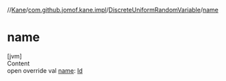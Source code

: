 //[Kane](../../index.md)/[com.github.jomof.kane.impl](../index.md)/[DiscreteUniformRandomVariable](index.md)/[name](name.md)



# name  
[jvm]  
Content  
open override val [name](name.md): [Id](../index.md#%5Bcom.github.jomof.kane.impl%2FId%2F%2F%2FPointingToDeclaration%2F%5D%2FClasslikes%2F-1364090856)  




